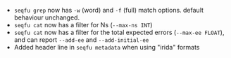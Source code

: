 * `seqfu grep` now has `-w` (word) and `-f` (full) match options. default behaviour unchanged.
* `seqfu cat` now has a filter for Ns (`--max-ns INT`)
* `seqfu cat` now has a filter for the total expected errors (`--max-ee FLOAT`), and can report `--add-ee` and `--add-initial-ee`
* Added header line in `seqfu metadata` when using "irida" formats
